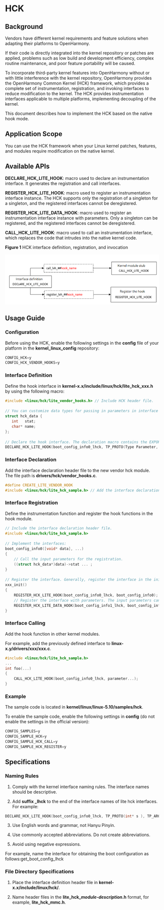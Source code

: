 # HCK


## Background

Vendors have different kernel requirements and feature solutions when adapting their platforms to OpenHarmony.

If their code is directly integrated into the kernel repository or patches are applied, problems such as low build and development efficiency, complex routine maintenance, and poor feature portability will be caused.

To incorporate third-party kernel features into OpenHarmony without or with little interference with the kernel repository, OpenHarmony provides the OpenHarmony Common Kernel (HCK) framework, which provides a complete set of instrumentation, registration, and invoking interfaces to reduce modification to the kernel. The HCK provides instrumentation interfaces applicable to multiple platforms, implementing decoupling of the kernel.

This document describes how to implement the HCK based on the native hook mode.

## Application Scope

You can use the HCK framework when your Linux kernel patches, features, and modules require modification on the native kernel.

## Available APIs

**DECLARE_HCK_LITE_HOOK**: macro used to declare an instrumentation interface. It generates the registration and call interfaces.

**REGISTER_HCK_LITE_HOOK**: macro used to register an instrumentation interface instance. The HCK supports only the registration of a singleton for a singleton, and the registered interfaces cannot be deregistered.

**REGISTER_HCK_LITE_DATA_HOOK**: macro used to register an instrumentation interface instance with parameters. Only a singleton can be registered, and the registered interfaces cannot be deregistered.

**CALL_HCK_LITE_HOOK**: macro used to call an instrumentation interface, which replaces the code that intrudes into the native kernel code.

**Figure 1** HCK interface definition, registration, and invocation

![](figures/hck.png)

## Usage Guide

### Configuration

Before using the HCK, enable the following settings in the **config** file of your platform in the **kernel_linux_config** repository:

```c
CONFIG_HCK=y
CONFIG_HCK_VENDOR_HOOKS=y
```

### Interface Definition

Define the hook interface in **kernel-x.x/include/linux/hck/lite_hck_xxx.h** by using the following macro:

```c
#include <linux/hck/lite_vendor_hooks.h> // Include HCK header file.

// You can customize data types for passing in parameters in interface registration.
struct hck_data {
   int   stat;
   char* name;
};

// Declare the hook interface. The declaration macro contains the EXPORT interface, and you do not need to call EXPORT separately to declare the interface.
DECLARE_HCK_LITE_HOOK(boot_config_info0_lhck, TP_PROTO(Type Parameter, ...), TP_ARGS(Parameter, ...));
```

### Interface Declaration

Add the interface declaration header file to the new vendor hck module. The file path is **drivers/hck/vendor_hooks.c**.

```c
#define CREATE_LITE_VENDOR_HOOK
#include <linux/hck/lite_hck_sample.h> // Add the interface declaration header file after the macro definition.
```

### Interface Registration

Define the instrumentation function and register the hook functions in the hook module.

```c
// Include the interface declaration header file.
#include <linux/hck/lite_hck_sample.h>

// Implement the interfaces:
boot_config_info0([void* data], ...)
{
    // Call the input parameters for the registration.
    ((struct hck_data*)data)->stat ... ;
}

// Register the interface. Generally, register the interface in the init() function of the module. Ensure that the registration is completed before the interface is called.
xxx_init()
{
    REGISTER_HCK_LITE_HOOK(boot_config_info0_lhck, boot_config_info0);
    // Register the interface with parameters. The input parameters can be obtained and used in the interface instance.
    REGISTER_HCK_LITE_DATA_HOOK(boot_config_info1_lhck, boot_config_info1, data);
}
```

### Interface Calling

Add the hook function in other kernel modules.

For example, add the previously defined interface to **linux-x.y/drivers/xxx/xxx.c**.

```c
#include <linux/hck/lite_hck_sample.h>
...
int foo(...)
{
    CALL_HCK_LITE_HOOK(boot_config_info0_lhck, parameter...);
}
```

### Example

The sample code is located in **kernel/linux/linux-5.10/samples/hck**.

To enable the sample code, enable the following settings in **config** (do not enable the settings in the official version):

```c
CONFIG_SAMPLES=y
CONFIG_SAMPLE_HCK=y
CONFIG_SAMPLE_HCK_CALL=y
CONFIG_SAMPLE_HCK_REGISTER=y
```

## Specifications

### Naming Rules

1. Comply with the kernel interface naming rules. The interface names should be descriptive.

2. Add **suffix _lhck** to the end of the interface names of lite hck interfaces. For example:
```c
DECLARE_HCK_LITE_HOOK(boot_config_info0_lhck, TP_PROTO(int* s ), TP_ARGS(s));
```

3. Use English words and grammar, not Hanyu Pinyin.

4. Use commonly accepted abbreviations. Do not create abbreviations.

5. Avoid using negative expressions.

For example, name the interface for obtaining the boot configuration as follows:get_boot_config_lhck

### File Directory Specifications

1. Place the interface definition header file in **kernel-x.x/include/linux/hck/**.

2. Name header files in the **lite_hck_*module-description*.h** format, for example, **lite_hck_mmc.h**.
